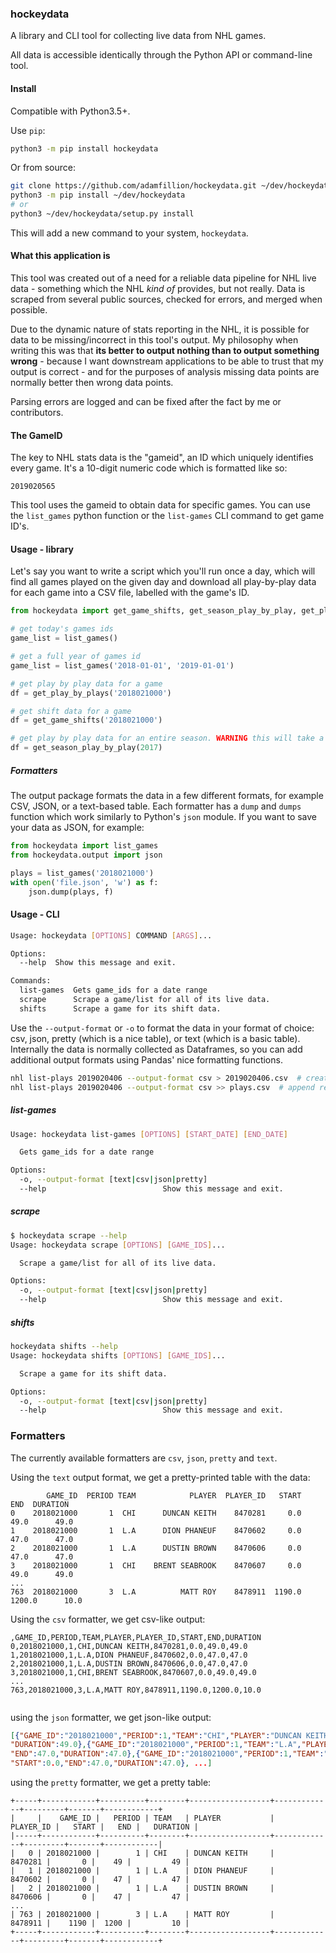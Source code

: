 ### hockeydata

A library and CLI tool for collecting live data from NHL games. 

All data is accessible identically through the Python API or command-line tool.

#### Install

Compatible with Python3.5+.

Use `pip`:

```bash
python3 -m pip install hockeydata
```

Or from source:

```bash
git clone https://github.com/adamfillion/hockeydata.git ~/dev/hockeydata
python3 -m pip install ~/dev/hockeydata
# or
python3 ~/dev/hockeydata/setup.py install
```

This will add a new command to your system, `hockeydata`.

#### What this application is

This tool was created out of a need for a reliable data pipeline for NHL live data - something which the NHL 
*kind of* provides, but not really. Data is scraped from several public sources, checked for errors, and merged when 
possible.

Due to the dynamic nature of stats reporting in the NHL, it is possible for data to be missing/incorrect in this tool's
output. My philosophy when writing this was that **its better to output nothing than to output something wrong** - because
 I want downstream applications to be able to trust that my output is correct - and for the purposes of analysis missing 
 data points are normally better then wrong data points.
 
Parsing errors are logged and can be fixed after the fact by me or contributors. 


#### The GameID

The key to NHL stats data is the "gameid", an ID which uniquely identifies every game. 
It's a 10-digit numeric code which is formatted like so:

    2019020565
 
This tool uses the gameid to obtain data for specific games. You can use the `list_games` python function or the `list-games` CLI 
command to get game ID's.

#### Usage - library

Let's say you want to write a script which you'll run once a day, which will find all games played on the given day and download all play-by-play data for each game into a CSV file, labelled with the game's ID.

```python
from hockeydata import get_game_shifts, get_season_play_by_play, get_play_by_plays, list_games

# get today's games ids
game_list = list_games()

# get a full year of games id
game_list = list_games('2018-01-01', '2019-01-01')

# get play by play data for a game
df = get_play_by_plays('2018021000')

# get shift data for a game
df = get_game_shifts('2018021000')

# get play by play data for an entire season. WARNING this will take a while...approx. 20 seconds per game on my machine.
df = get_season_play_by_play(2017)
```

##### Formatters

The output package formats the data in a few different formats, for example CSV, JSON, or a 
text-based table. Each formatter has a `dump` and `dumps` function which work similarly to Python's `json` module. 
If you want to save your data as JSON, for example:

```python
from hockeydata import list_games
from hockeydata.output import json

plays = list_games('2018021000')
with open('file.json', 'w') as f:
    json.dump(plays, f)

```

#### Usage - CLI

```sh
Usage: hockeydata [OPTIONS] COMMAND [ARGS]...

Options:
  --help  Show this message and exit.

Commands:
  list-games  Gets game_ids for a date range
  scrape      Scrape a game/list for all of its live data.
  shifts      Scrape a game for its shift data.

```

Use the `--output-format` or `-o`  to format the data in your format of choice: csv, json, pretty (which is a nice table), 
or text (which is a basic table). Internally the data is normally collected as Dataframes, so you can add additional
output formats using Pandas' nice formatting functions.

```bash
nhl list-plays 2019020406 --output-format csv > 2019020406.csv  # create a new file
nhl list-plays 2019020406 --output-format csv >> plays.csv  # append result to plays.csv
```


##### list-games

```bash
Usage: hockeydata list-games [OPTIONS] [START_DATE] [END_DATE]

  Gets game_ids for a date range

Options:
  -o, --output-format [text|csv|json|pretty]
  --help                          Show this message and exit.

```

##### scrape

```bash
$ hockeydata scrape --help
Usage: hockeydata scrape [OPTIONS] [GAME_IDS]...

  Scrape a game/list for all of its live data.

Options:
  -o, --output-format [text|csv|json|pretty]
  --help                          Show this message and exit.

```

##### shifts

```bash
hockeydata shifts --help
Usage: hockeydata shifts [OPTIONS] [GAME_IDS]...

  Scrape a game for its shift data.

Options:
  -o, --output-format [text|csv|json|pretty]
  --help                          Show this message and exit.

```

### Formatters

The currently available formatters are `csv`, `json`, `pretty` and `text`.

Using the `text` output format, we get a pretty-printed table with the data:

```text
        GAME_ID  PERIOD TEAM            PLAYER  PLAYER_ID   START     END  DURATION
0    2018021000       1  CHI      DUNCAN KEITH    8470281     0.0    49.0      49.0
1    2018021000       1  L.A      DION PHANEUF    8470602     0.0    47.0      47.0
2    2018021000       1  L.A      DUSTIN BROWN    8470606     0.0    47.0      47.0
3    2018021000       1  CHI    BRENT SEABROOK    8470607     0.0    49.0      49.0
...
763  2018021000       3  L.A          MATT ROY    8478911  1190.0  1200.0      10.0

```


Using the `csv` formatter, we get csv-like output:

```csv
,GAME_ID,PERIOD,TEAM,PLAYER,PLAYER_ID,START,END,DURATION
0,2018021000,1,CHI,DUNCAN KEITH,8470281,0.0,49.0,49.0
1,2018021000,1,L.A,DION PHANEUF,8470602,0.0,47.0,47.0
2,2018021000,1,L.A,DUSTIN BROWN,8470606,0.0,47.0,47.0
3,2018021000,1,CHI,BRENT SEABROOK,8470607,0.0,49.0,49.0
...
763,2018021000,3,L.A,MATT ROY,8478911,1190.0,1200.0,10.0


```

using the `json` formatter, we get json-like output:

```json
[{"GAME_ID":"2018021000","PERIOD":1,"TEAM":"CHI","PLAYER":"DUNCAN KEITH","PLAYER_ID":8470281,"START":0.0,"END":49.0,
"DURATION":49.0},{"GAME_ID":"2018021000","PERIOD":1,"TEAM":"L.A","PLAYER":"DION PHANEUF","PLAYER_ID":8470602,"START":0.0,
"END":47.0,"DURATION":47.0},{"GAME_ID":"2018021000","PERIOD":1,"TEAM":"L.A","PLAYER":"DUSTIN BROWN","PLAYER_ID":8470606,
"START":0.0,"END":47.0,"DURATION":47.0}, ...]
```

using the `pretty` formatter, we get a pretty table:

```text
+-----+------------+----------+--------+------------------+-------------+---------+-------+------------+
|     |    GAME_ID |   PERIOD | TEAM   | PLAYER           |   PLAYER_ID |   START |   END |   DURATION |
|-----+------------+----------+--------+------------------+-------------+---------+-------+------------|
|   0 | 2018021000 |        1 | CHI    | DUNCAN KEITH     |     8470281 |       0 |    49 |         49 |
|   1 | 2018021000 |        1 | L.A    | DION PHANEUF     |     8470602 |       0 |    47 |         47 |
|   2 | 2018021000 |        1 | L.A    | DUSTIN BROWN     |     8470606 |       0 |    47 |         47 |
...
| 763 | 2018021000 |        3 | L.A    | MATT ROY         |     8478911 |    1190 |  1200 |         10 |
+-----+------------+----------+--------+------------------+-------------+---------+-------+------------+


```